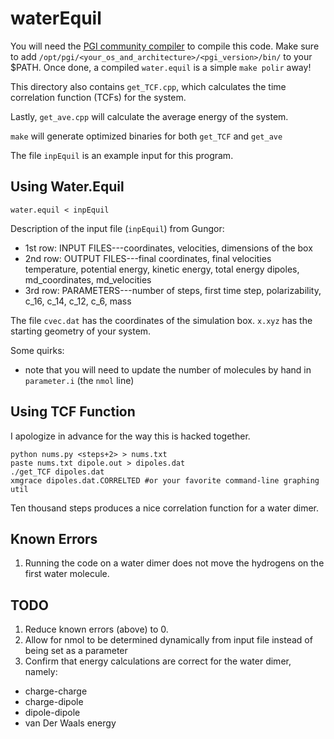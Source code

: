 waterEquil
=========

You will need the [PGI community compiler](https://www.pgroup.com/products/community.htm)
to compile this code. Make sure to add
`/opt/pgi/<your_os_and_architecture>/<pgi_version>/bin/`
to your $PATH. Once done, a compiled `water.equil` is a simple `make polir` away!

This directory also contains `get_TCF.cpp`, which calculates the 
time correlation function (TCFs) for the system.

Lastly, `get_ave.cpp` will calculate the average energy of the system.

`make` will generate optimized binaries for both `get_TCF` and `get_ave`

The file `inpEquil` is an example input for this program. 

Using Water.Equil
-----------------
`water.equil < inpEquil`

Description of the input file (`inpEquil`) from Gungor:
 * 1st row: INPUT FILES---coordinates, velocities, dimensions of the box
 * 2nd row: OUTPUT FILES---final coordinates, final velocities
                        temperature, potential energy, kinetic energy, total energy
                        dipoles, md_coordinates, md_velocities
 * 3rd row: PARAMETERS---number of steps, first time step, polarizability, c_16, c_14, c_12, c_6, mass

The file `cvec.dat` has the coordinates of the simulation box.
`x.xyz` has the starting geometry of your system.

Some quirks:
  * note that you will need to update the number of molecules by hand in `parameter.i` (the `nmol` line)


Using TCF Function
------------------
I apologize in advance for the way this is hacked together.
```
python nums.py <steps+2> > nums.txt
paste nums.txt dipole.out > dipoles.dat
./get_TCF dipoles.dat
xmgrace dipoles.dat.CORRELTED #or your favorite command-line graphing util
```
Ten thousand steps produces a nice correlation function for a water dimer.


Known Errors
------------
1. Running the code on a water dimer does not move the hydrogens on the first water molecule.

TODO
----
1. Reduce known errors (above) to 0.
2. Allow for nmol to be determined dynamically from input file instead of being set as a parameter
3. Confirm that energy calculations are correct for the water dimer, namely:
  * charge-charge
  * charge-dipole
  * dipole-dipole
  * van Der Waals energy
